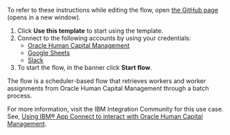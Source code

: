 To refer to these instructions while editing the flow, open [the GitHub page](https://github.com/ot4i/app-connect-templates/blob/main/resources/markdown/Create%20a%20list%20of%20workers%20for%20an%20upcoming%20assignment%20in%20Google%20Sheets%20from%20Oracle%20HCM%20worker%20records_instructions.md) (opens in a new window).

1. Click **Use this template** to start using the template.
2. Connect to the following accounts by using your credentials:
   - [Oracle Human Capital Management](https://ibm.biz/acoraclehcm)
   - [Google Sheets](https://ibm.biz/acgsheets)
   - [Slack](https://ibm.biz/acslack)
3. To start the flow, in the banner click **Start flow**.

The flow is a scheduler-based flow that retrieves workers and worker assignments from Oracle Human Capital Management through a batch process.

For more information, visit the IBM Integration Community for this use case. See, [Using IBM® App Connect to interact with Oracle Human Capital Management](https://community.ibm.com/community/user/integration/blogs/shamini-arumugam1/2022/06/13/appconnect-oraclehcm).

